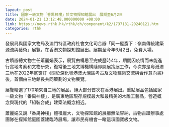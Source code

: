 ```yaml
---
layout: post
title: 國家一級文物「番禺神樓」於文物探知館展出　展期至6月2日
date: 2024-01-21 13:12:48.000000000 +08:00
link: https://news.rthk.hk/rthk/ch/component/k2/1737131-20240121.htm
categories: rthk
---
```


發展局與國家文物局及澳門特區政府社會文化司合辦「同一屋簷下：嶺南傳統建築源流與藝術」展覽，在香港文物探知館展出。展期至今年6月2日，免費入場。

古蹟辦總文物主任蕭麗娟表示，展覽由構思至完成歷時4年，期間因疫情而未能進行實地考察和文物研究，復常後三地文博機構隨即開展策展工作，今次亦是粵港澳三地在2022年底簽訂《關於深化粵港澳大灣區考古及文物建築交流與合作意向書》後，首個由三地館長共同策劃的文物展覽。

展覽精選了170項來自三地的展品，絕大部分首次在香港展出。重點展品包括國家一級文物「番禺神樓」，是廣東地區現存規模最大和最精美的木雕工藝品，營造概念與現代的「組裝合成」建築法概念相近。

蕭麗娟又說「番禺神樓」體積龐大，文物探知館的展廳無法容納，古物古蹟辦事處團隊在探知館庭園蓋建臨時展場，讓市民有機會一睹這項國寶級文物。
